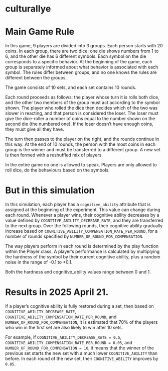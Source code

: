 # culturallye

# Main Game Rule
In this game, 9 players are divided into 3 groups. Each person starts with 20 coins. In each group, there are two dice: one die shows numbers from 1 to 6, and the other die has 6 different symbols.
Each symbol on the die corresponds to a specific behavior. At the beginning of the game, each group is separately informed about what behavior is associated with each symbol. The rules differ between groups, and no one knows the rules are different between the groups.

The game consists of 10 sets, and each set contains 10 rounds.

Each round proceeds as follows: the player whose turn it is rolls both dice, and the other two members of the group must act according to the symbol shown. The player who rolled the dice then decides which of the two was slower in reacting, and that person is considered the loser. The loser must give the dice-roller a number of coins equal to the number shown on the second die (the numbered one). If the loser doesn’t have enough coins, they must give all they have.

The turn then passes to the player on the right, and the rounds continue in this way.
At the end of 10 rounds, the person with the most coins in each group is the winner and must be transferred to a different group. A new set is then formed with a reshuffled mix of players.

In the entire game no one is allowed to speak. Players are only allowed to roll dice, do the behaviours based on the symbols. 

# But in this simulation
In this simulation, each player has a `cognitive_ability` attribute that is assigned at the beginning of the experiment. This value can change during each round. Whenever a player wins, their cognitive ability decreases by a value defined by `COGNITIVE_ABILITY_DECREASE_RATE`, and they are transferred to the next group. Over the following rounds, their cognitive ability gradually increase based on `COGNITIVE_ABILITY_COMPENSATION_RATE_PER_ROUND`, for a number of rounds specified by `NUMBER_OF_ROUND_FOR_COMPENSATION`.

The way players perform in each round is determined by the play function within the Player class. A player’s performance is calculated by multiplying the hardness of the symbol by their current cognitive ability, plus a random noise in the range of -0.1 to +0.1.

Both the hardness and cognitive_ability values range between 0 and 1.

# Results in 2025 April 21.
If a player’s cognitive ability is fully restored during a set, then based on `COGNITIVE_ABILITY_DECREASE_RATE`, `COGNITIVE_ABILITY_COMPENSATION_RATE_PER_ROUND`, and `NUMBER_OF_ROUND_FOR_COMPENSATION`, it is estimated that 70% of the players who win in the first set are also likely to win after 10 sets.

For example, if `COGNITIVE_ABILITY_DECREASE_RATE = 0.5`, `COGNITIVE_ABILITY_COMPENSATION_RATE_PER_ROUND = 0.05`, and `NUMBER_OF_ROUND_FOR_COMPENSATION = 10`, it means that the winner of the previous set starts the new set with a much lower `COGNITIVE_ABILITY` than before. In each round of the new set, their `COGNITIVE_ABILITY` improves by `0.05`.